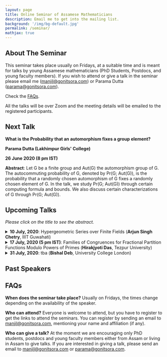 ```yaml
---
layout: page
title: Online Seminar of Assamese Mathematicians
description: Email me to get into the mailing list.
background: '/img/bg-default.jpg'
permalink: /seminar/
mathjax: true
---
```


## About The Seminar

This seminar takes place usually on Fridays, at a suitable time and is meant for talks by young Assamese mathematicians (PhD Students, Postdocs, and young faculty members). If you wish to attend or give a talk in the seminar please email me (manjil@gonitsora.com) or Parama Dutta (parama@gonitsora.com).

Check the [FAQs](#faqs).

All the talks will be over Zoom and the meeting details will be emailed to the registered participants.

## Next Talk

**What is the Probability that an automorphism fixes a group element?**  

**Parama Dutta (Lakhimpur Girls' College)**

**26 June 2020 (8 pm IST)**

**Abstract**: Let G be a finite group and Aut(G) the automorphism group of G. The autocommuting probability of G, denoted by Pr(G; Aut(G)), is the probability that a randomly chosen automorphism of G fixes a randomly chosen element of G. In the talk, we study Pr(G; Aut(G)) through certain computing formula and bounds. We also discuss certain characterizations of G through Pr(G; Aut(G)).

## Upcoming Talks

*Please click on the title to see the abstract.*

<details>
<summary><b>10 July, 2020</b>: Hypergeometric Series over Finite Fields (<b>Arjun Singh Chetry</b>, IIIT Guwahati)</summary>

Hypergeometric series are special functions which find its applications in numerous branch of mathematics. In this talk, we shall visualize this function from a number-theoretic point of view. In 1987, John Greene developed a character sum analogue of the binomial theorem and binomial coeficients, and as a result, finite field analogue for the hypergeometric series was established. Analogous to the classical series, hypergeometric series over finite fields satisfy many summation and transformation formulas. We shall look into some of them.
</details>


<details>
<summary><b>17 July, 2020 (5 pm IST)</b>: Families of Congruences for Fractional Partition Functions Modulo Powers of Primes (<b>Hirakjyoti Das</b>, Tezpur University)</summary>

Recently, Chan and Wang (Fractional powers of the generating function for the partition function. Acta Arith. 187(1), 59--80 (2019)) studied the fractional powers of the generating function for the partition function and found several congruences satisfied by the corresponding coefficients. In this talk, we find some new families of congruences modulo powers of primes. We also find analogous results for the coefficients of the fractional powers of the generating function for the 2-color partition function.
</details>


<details>
  <summary><b>31 July, 2020</b>: tba (<b>Bishal Deb</b>, University College London)</summary>

tba
</details>  
  
    
      
      


## Past Speakers
  
    
      
      



## <a name="faqs"></a>FAQs

**When does the seminar take place?**
Usually on Fridays, the times change depending on the availability of the speaker.

**Who can attend?**
Everyone is welcome to attend, but you have to register to get the links to attend the seminars. You can register by sending an email to manjil@gonitsora.com, mentioning your name and affiliation (if any).

**Who can give a talk?**
At the moment we are encouraging only PhD students, postdocs and young faculty members either from Assam or living in Assam to give talks. If you are interested in giving a talk, please send an email to manjil@gonitsora.com or parama@gonitsora.com.
